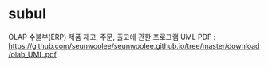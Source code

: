 # subul
OLAP 수불부(ERP) 제품 재고, 주문, 출고에 관한 프로그램
UML PDF : https://github.com/seunwoolee/seunwoolee.github.io/tree/master/download/olab_UML.pdf
